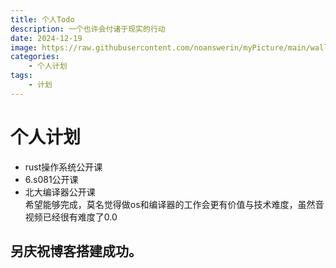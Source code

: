 ```yaml
---
title: 个人Todo
description: 一个也许会付诸于现实的行动
date: 2024-12-19
image: https://raw.githubusercontent.com/noanswerin/myPicture/main/wallhaven-qz7my5.jpg
categories:
    - 个人计划
tags:
    - 计划
---
```

# 个人计划
- rust操作系统公开课
- 6.s081公开课
- 北大编译器公开课  
希望能够完成，莫名觉得做os和编译器的工作会更有价值与技术难度，虽然音视频已经很有难度了0.0
## 另庆祝博客搭建成功。